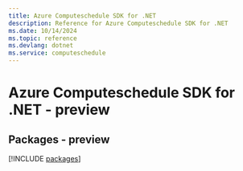 ```yaml
---
title: Azure Computeschedule SDK for .NET
description: Reference for Azure Computeschedule SDK for .NET
ms.date: 10/14/2024
ms.topic: reference
ms.devlang: dotnet
ms.service: computeschedule
---
```

# Azure Computeschedule SDK for .NET - preview
## Packages - preview
[!INCLUDE [packages](computeschedule-index.md)]